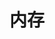 



# 内存  

<!-- 
Linux如何查看内存的使用情况？
http://c.biancheng.net/view/vip_7663.html

Linux系统查看内存使用情况
https://blog.csdn.net/bai_mi_student/article/details/123866944

-->



